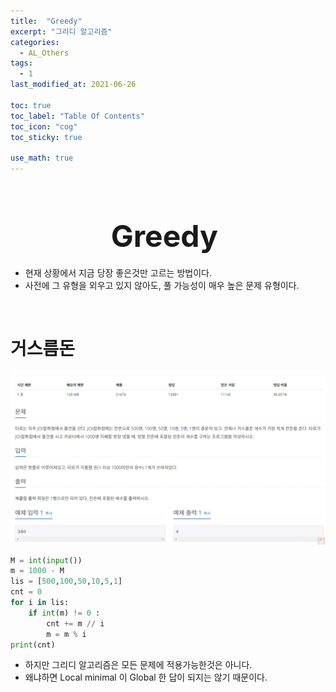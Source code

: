 ```yaml
---
title:  "Greedy"
excerpt: "그리디 알고리즘"
categories:
  - AL_Others
tags:
  - 1
last_modified_at: 2021-06-26

toc: true
toc_label: "Table Of Contents"
toc_icon: "cog"
toc_sticky: true

use_math: true
---
```


<br>

# <center><font size="10">Greedy </font></center>

- 현재 상황에서 지금 당장 좋은것만 고르는 방법이다. 
- 사전에 그 유형을 외우고 있지 않아도, 풀 가능성이 매우 높은 문제 유형이다.

<br>

# 거스름돈

![png](/assets/images/Python/3_1.png)

```python
M = int(input())
m = 1000 - M
lis = [500,100,50,10,5,1]
cnt = 0
for i in lis:
    if int(m) != 0 :
        cnt += m // i
        m = m % i
print(cnt)
```

- 하지만 그리디 알고리즘은 모든 문제에 적용가능한것은 아니다. 
- 왜냐하면 Local minimal 이 Global 한 답이 되지는 않기 때문이다. 

<br>

